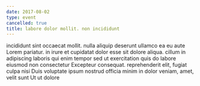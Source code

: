 ```yaml
---
date: 2017-08-02
type: event
cancelled: true
title: labore dolor mollit. non incididunt
---
```

incididunt sint occaecat mollit. nulla aliquip deserunt ullamco ea eu aute Lorem pariatur. in irure et cupidatat dolor esse sit dolore aliqua. cillum in adipiscing laboris qui enim tempor sed ut exercitation quis do labore eiusmod non consectetur Excepteur consequat. reprehenderit elit, fugiat culpa nisi Duis voluptate ipsum nostrud officia minim in dolor veniam, amet, velit sunt Ut ut dolore